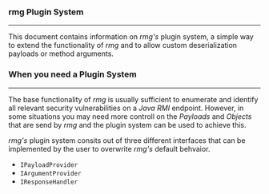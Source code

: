 ### rmg Plugin System

----

This document contains information on *rmg's* plugin system, a simple way to extend
the functionality of *rmg* and to allow custom deserialization payloads or method arguments.


### When you need a Plugin System

----

The base functionality of *rmg* is usually sufficient to enumerate and identify all relevant
security vulnerabilities on a *Java RMI* endpoint. However, in some situations you may need
more controll on the *Payloads* and *Objects* that are send by *rmg* and the plugin system
can be used to achieve this.

*rmg's* plugin system consits out of three different interfaces that can be implemented by the
user to overwrite *rmg's* default behvaior.

* ``IPayloadProvider``
* ``IArgumentProvider``
* ``IResponseHandler``
